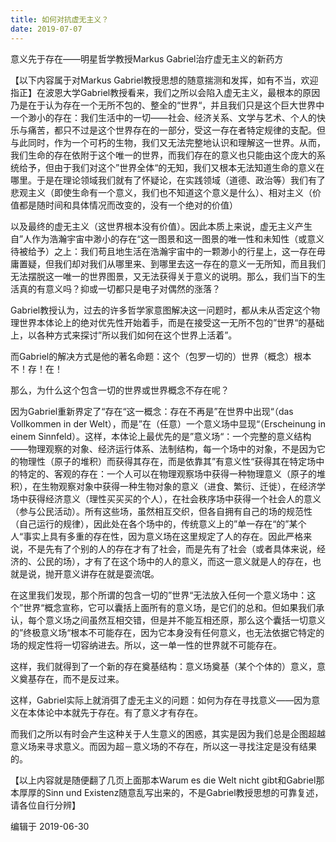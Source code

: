 ```yaml
---
title: 如何对抗虚无主义？
date: 2019-07-07
---
```


意义先于存在——明星哲学教授Markus Gabriel治疗虚无主义的新药方

【以下内容属于对Markus Gabriel教授思想的随意揣测和发挥，如有不当，欢迎指正】在波恩大学Gabriel教授看来，我们之所以会陷入虚无主义，最根本的原因乃是在于认为存在一个无所不包的、整全的“世界“，并且我们只是这个巨大世界中一个渺小的存在：我们生活中的一切——社会、经济关系、文学与艺术、个人的快乐与痛苦，都只不过是这个世界存在的一部分，受这一存在者特定规律的支配。但与此同时，作为一个可朽的生物，我们又无法完整地认识和理解这一世界。从而，我们生命的存在依附于这个唯一的世界，而我们存在的意义也只能由这个庞大的系统给予，但由于我们对这个”世界全体“的无知，我们又根本无法知道生命的意义在哪里。于是在理论领域我们就有了怀疑论，在实践领域（道德、政治等）我们有了悲观主义（即使生命有一个意义，我们也不知道这个意义是什么）、相对主义（价值都是随时间和具体情况而改变的，没有一个绝对的价值）

以及最终的虚无主义（这世界根本没有价值）。因此本质上来说，虚无主义产生自”人作为浩瀚宇宙中渺小的存在“这一图景和这一图景的唯一性和未知性（或意义待被给予）之上：我们苟且地生活在浩瀚宇宙中的一颗渺小的行星上，这一存在毋庸置疑，但我们却对我们从哪里来、到哪里去这一存在的意义一无所知，而且我们无法摆脱这一唯一的世界图景，又无法获得关于意义的说明。那么，我们当下的生活真的有意义吗？抑或一切都只是电子对偶然的涨落？

Gabriel教授认为，过去的许多哲学家意图解决这一问题时，都从未从否定这个物理世界本体论上的绝对优先性开始着手，而是在接受这一无所不包的”世界“的基础上，以各种方式来探讨”所以我们如何在这个世界上活着”。

而Gabriel的解决方式是他的著名命题：这个（包罗一切的）世界（概念）根本不！存！在！

那么，为什么这个包含一切的世界或世界概念不存在呢？

因为Gabriel重新界定了“存在“这一概念：存在不再是”在世界中出现“（das Vollkommen in der Welt），而是”在（任意）一个意义场中显现“（Erscheinung in einem Sinnfeld）。这样，本体论上最优先的是”意义场“：一个完整的意义结构——物理观察的对象、经济运行体系、法制结构，每一个场中的对象，不是因为它的物理性（原子的堆积）而获得其存在，而是依靠其”有意义性“获得其在特定场中的特定的、客观的存在：一个人可以在物理观察场中获得一种物理意义（原子的堆积），在生物观察对象中获得一种生物对象的意义（进食、繁衍、迁徙），在经济学场中获得经济意义（理性买买买的个人），在社会秩序场中获得一个社会人的意义（参与公民活动）。所有这些场，虽然相互交织，但各自拥有自己的场的规范性（自己运行的规律），因此处在各个场中的，传统意义上的”单一存在“的”某个人“事实上具有多重的存在性，因为意义场在这里规定了人的存在。因此严格来说，不是先有了个别的人的存在才有了社会，而是先有了社会（或者具体来说，经济的、公民的场），才有了在这个场中的人的意义，而这一意义就是人的存在，也就是说，抛开意义讲存在就是耍流氓。

在这里我们发现，那个所谓的包含一切的”世界“无法放入任何一个意义场中：这个”世界“概念宣称，它可以囊括上面所有的意义场，是它们的总和。但如果我们承认，每个意义场之间虽然互相交错，但是并不能互相还原，那么这个囊括一切意义的”终极意义场“根本不可能存在，因为它本身没有任何意义，也无法依据它特定的场的规定性将一切容纳进去。所以，这一单一性的世界就不可能存在。

这样，我们就得到了一个新的存在奠基结构：意义场奠基（某个个体的）意义，意义奠基存在，而不是反过来。

这样，Gabriel实际上就消弭了虚无主义的问题：如何为存在寻找意义——因为意义在本体论中本就先于存在。有了意义才有存在。

而我们之所以有时会产生这种关于人生意义的困惑，其实是因为我们总是企图超越意义场来寻求意义。而因为超－意义场的不存在，所以这一寻找注定是没有结果的。

【以上内容就是随便翻了几页上面那本Warum es die Welt nicht gibt和Gabriel那本厚厚的Sinn und Existenz随意乱写出来的，不是Gabriel教授思想的可靠复述，请各位自行分辨】

编辑于 2019-06-30
